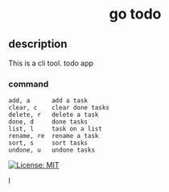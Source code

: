 <h1 align="center">go todo</h1>

## description
This is a cli tool. todo app

### command
```
add, a      add a task
clear, c    clear done tasks
delete, r   delete a task
done, d     done tasks
list, l     task on a list
rename, re  rename a task
sort, s     sort tasks
undone, u   undone tasks
```

<a href="LICENSE">
  <img src="https://img.shields.io/badge/license-MIT-blue.svg" alt="License: MIT">
</a>


l
